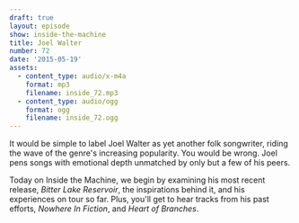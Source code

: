```yaml
---
draft: true
layout: episode
show: inside-the-machine
title: Joel Walter
number: 72
date: '2015-05-19'
assets:
  - content_type: audio/x-m4a
    format: mp3
    filename: inside_72.mp3
  - content_type: audio/ogg
    format: ogg
    filename: inside_72.ogg
---
```

It would be simple to label Joel Walter as yet another folk songwriter, riding the wave of the genre's increasing popularity. You would be wrong. Joel pens songs with emotional depth unmatched by only but a few of his peers.

Today on Inside the Machine, we begin by examining his most recent release, *Bitter Lake Reservoir*, the inspirations behind it, and his experiences on tour so far. Plus, you'll get to hear tracks from his past efforts, *Nowhere In Fiction*, and *Heart of Branches*.